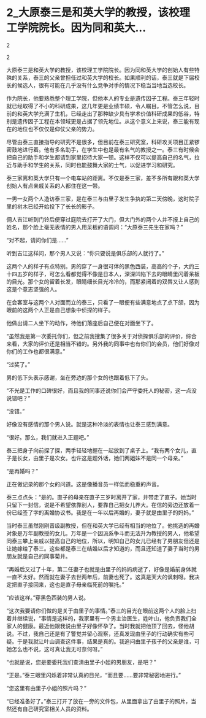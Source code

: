 # 2_大原泰三是和英大学的教授，该校理工学院院长。因为同和英大...

2

2

大原泰三是和英大学的教授，该校理工学院院长。因为同和英大学的创始人有些特殊的关系，泰三的父亲曾担任过和英大学的校长。如果顺利的话，泰三就是下届校长的候选人，很有可能在几乎没有什么竞争对手的情况下稳当当地当选校长。

作为院长，他要熟悉整个理工学院，但他本人的专业是遗传因子工程。泰三年轻时就已经取得了不小的科研成果，这几年更是业绩丰硕，令人瞩目。不管怎么说，目前的和英大学充满了生机，已经走出了那种缺少具有学术价值科研成果的低谷，特别是遗传因子工程在本领域更是占据了领先地位。从这个意义上来说，泰三能有现在的地位也不仅仅是仰仗父亲的势力。

尽管由泰三直接指导的研究不是很多，但目前在泰三研究室，科研攻关项目正紧锣密鼓地进行着。他有多名助手，在学生中也是最有名气的教授之一。泰三有时候会把自己的助手和学生都请到家里招待大家一顿。这样不仅可以提高自己的名气，拉近与助手和学生的关系，同时也能鼓舞大家的士气，以促进学习和研究。

泰三家离和英大学只有一个电车站的距离。不仅是泰三家，差不多所有跟和英大学创始人有点亲戚关系的人都住在这一带。

一男一女两个人造访泰三家，是在泰三与由里子发生争执的第二天傍晚，这时院子里的树木已经开始投下了长长的影子。

佣人吉江听到门铃后便穿过庭院去打开了大门，但大门外的两个人并不报上自己的姓名，那个脸上毫无表情的男人用呆板的语调问：“大原泰三先生在家吗？”

“对不起，请问你们是……”

听到吉江这样问，那个男人又说：“你只要说是俱乐部的人就行了。”

这两个人的样子有点特别。男的穿了一身很可体的黑色西装，高高的个子，大约三十四五岁的样子，可怎么看都觉得不像是日本人，深深凹陷下去的眼睛里闪着呆板的目光。那个女的留着长发，眼睛细长目光冷冷的，而那紧闭着的双唇又让人感到这是个意志坚强的人。

在会客室与这两个人对面而立的泰三，只看了一眼便有些满意地点了点下颌，因为眼前的这两个人正是自己想象中侦探的样子。

他做出请二人坐下的动作，待他们落座后自己便在对面坐下了。

“虽然我是第一次委托你们，但之前我搜集了很多关于对侦探俱乐部的评价，综合来看，大家的评价还是相当不错的。另外我的同事中也有你们的会员，他们好像对你们的工作也都很满意。”

“过奖了。”

男的低下头表示感谢，坐在旁边的那个女的也跟着低下了头。

“不光是工作的口碑很好，而且我的同事还说你们会严守委托人的秘密，这一点没说错吧？”

“没错。”

好像没有感情的那个男人说。就是这种冷淡的表情也让泰三感到满意。

“很好。那么，我们就进入正题吧。”

泰三把身子向前探了探，两手轻轻地握在一起放到了桌子上。“我有两个女儿，直子是长女，由里子是次女。也许这是题外话，她们两姐妹不是同一个母亲。”

“是再婚吗？”

正在做记录的那个女的问道。这是像播音员一样低而稳重的声音。

泰三点点头：“是的。直子的母亲在直子三岁时离开了家，并带走了直子。她当时只留下一封信，说是不希望依靠别人，要靠自己把女儿养大。在信的旁边还放着一份已经签了字的离婚协议书。我是在一年以后再婚的，妻子就是由里子的妈妈。”

当时泰三虽然刚刚晋级副教授，但在和英大学已经有相当的地位了。他挑选的再婚对象是万年副教授的女儿。万年是一个因派系争斗而无法升为教授的男人，他希望同泰三攀上亲戚以提高自己的地位，所以，明知自己的女儿已经有了男朋友但还是让她嫁给了泰三。这些都是泰三在结婚以后才知道的，而且还知道了妻子当时的男朋友就是自己的同事菊井。

“再婚后又过了十年，第二任妻子也就是由里子的妈妈病逝了，好像是婚前身体就一直不太好。然而就在妻子去世两年后，前妻也死了。这真是天大的讽刺呀。我决定把直子接回来，这也是直子母亲临死前的嘱托。”

“应该这样。”穿黑色西装的男人说。

“这次我要请你们做的是关于由里子的事情。”泰三的目光在眼前这两个人的脸上扫着并继续说，“事情是这样的，我家里有一个男主治医生，姓叶山，他负责我们全家人的健康。最近他跟我说由里子好像怀孕了。当时我就把他顶了回去，怪他胡说。不过，我自己还是有了警觉并留心观察，还真发现由里子的行动确实有些可疑。于是我就让叶山调查这件事，结果是真的。我追问由里子孩子的父亲是谁，可她怎么也不说，这可真让我无可奈何呀。”

“也就是说，您是要委托我们查清由里子小姐的男朋友，是吧？”

“正是。”泰三眼里闪烁着非常认真的目光，“而且要……要非常秘密地进行。”

“您这里有由里子小姐的照片吗？”

“已经准备好了。”泰三打开了放在一旁的文件包，从里面拿出了由里子的照片，当然还有自己研究室相关人员的资料。